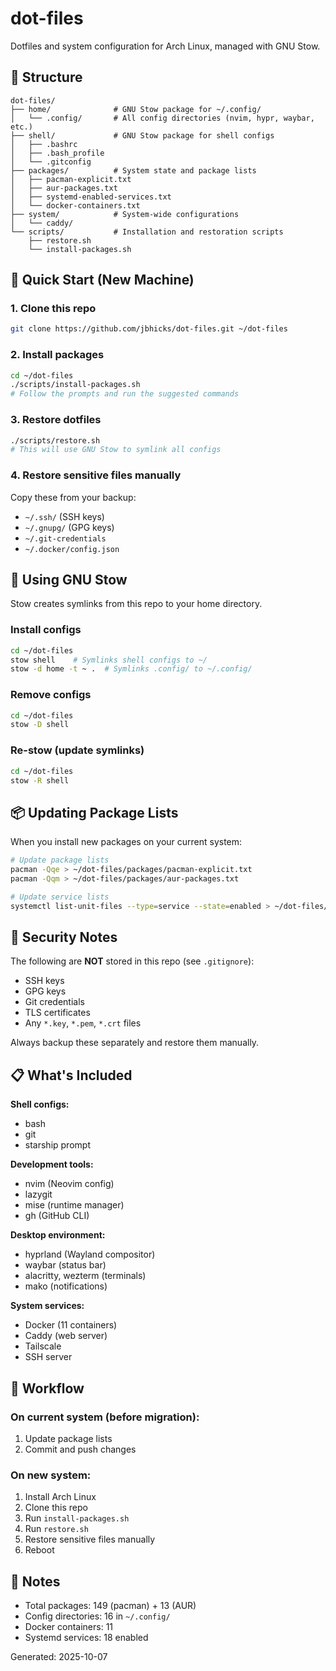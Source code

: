 # dot-files

Dotfiles and system configuration for Arch Linux, managed with GNU Stow.

## 📁 Structure

```
dot-files/
├── home/              # GNU Stow package for ~/.config/
│   └── .config/       # All config directories (nvim, hypr, waybar, etc.)
├── shell/             # GNU Stow package for shell configs
│   ├── .bashrc
│   ├── .bash_profile
│   └── .gitconfig
├── packages/          # System state and package lists
│   ├── pacman-explicit.txt
│   ├── aur-packages.txt
│   ├── systemd-enabled-services.txt
│   └── docker-containers.txt
├── system/            # System-wide configurations
│   └── caddy/
└── scripts/           # Installation and restoration scripts
    ├── restore.sh
    └── install-packages.sh
```

## 🚀 Quick Start (New Machine)

### 1. Clone this repo
```bash
git clone https://github.com/jbhicks/dot-files.git ~/dot-files
```

### 2. Install packages
```bash
cd ~/dot-files
./scripts/install-packages.sh
# Follow the prompts and run the suggested commands
```

### 3. Restore dotfiles
```bash
./scripts/restore.sh
# This will use GNU Stow to symlink all configs
```

### 4. Restore sensitive files manually
Copy these from your backup:
- `~/.ssh/` (SSH keys)
- `~/.gnupg/` (GPG keys)
- `~/.git-credentials`
- `~/.docker/config.json`

## 🔧 Using GNU Stow

Stow creates symlinks from this repo to your home directory.

### Install configs
```bash
cd ~/dot-files
stow shell    # Symlinks shell configs to ~/
stow -d home -t ~ .  # Symlinks .config/ to ~/.config/
```

### Remove configs
```bash
cd ~/dot-files
stow -D shell
```

### Re-stow (update symlinks)
```bash
cd ~/dot-files
stow -R shell
```

## 📦 Updating Package Lists

When you install new packages on your current system:

```bash
# Update package lists
pacman -Qqe > ~/dot-files/packages/pacman-explicit.txt
pacman -Qqm > ~/dot-files/packages/aur-packages.txt

# Update service lists
systemctl list-unit-files --type=service --state=enabled > ~/dot-files/packages/systemd-enabled-services.txt
```

## 🔐 Security Notes

The following are **NOT** stored in this repo (see `.gitignore`):
- SSH keys
- GPG keys
- Git credentials
- TLS certificates
- Any `*.key`, `*.pem`, `*.crt` files

Always backup these separately and restore them manually.

## 📋 What's Included

**Shell configs:**
- bash
- git
- starship prompt

**Development tools:**
- nvim (Neovim config)
- lazygit
- mise (runtime manager)
- gh (GitHub CLI)

**Desktop environment:**
- hyprland (Wayland compositor)
- waybar (status bar)
- alacritty, wezterm (terminals)
- mako (notifications)

**System services:**
- Docker (11 containers)
- Caddy (web server)
- Tailscale
- SSH server

## 🔄 Workflow

### On current system (before migration):
1. Update package lists
2. Commit and push changes

### On new system:
1. Install Arch Linux
2. Clone this repo
3. Run `install-packages.sh`
4. Run `restore.sh`
5. Restore sensitive files manually
6. Reboot

## 📝 Notes

- Total packages: 149 (pacman) + 13 (AUR)
- Config directories: 16 in `~/.config/`
- Docker containers: 11
- Systemd services: 18 enabled

Generated: 2025-10-07
